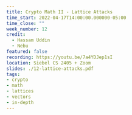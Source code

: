 ```yaml
---
title: Crypto Math II - Lattice Attacks
time_start: 2022-04-17T14:00:00.000000-05:00
time_close: ""
week_number: 12
credit:
  - Hassam Uddin
  - Nebu
featured: false
recording: https://youtu.be/7a4YDJep1sI
location: Siebel CS 2405 + Zoom
slides: ./12-lattice-attacks.pdf
tags:
- crypto
- math
- lattices
- vectors
- in-depth
---
```

